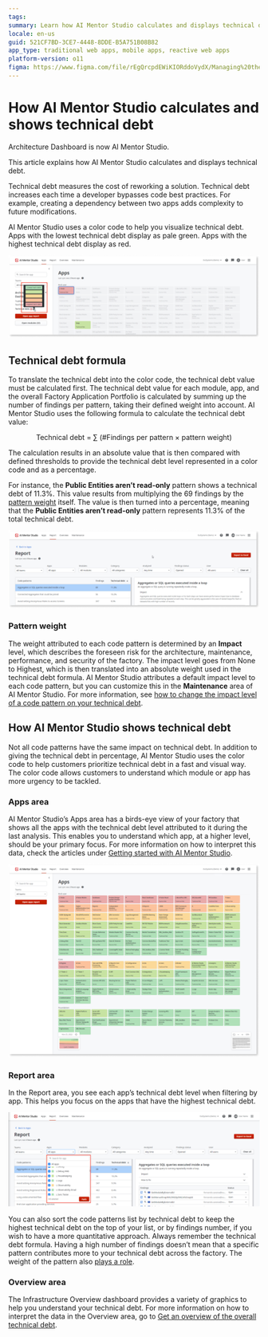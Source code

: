 ```yaml
---
tags: 
summary: Learn how AI Mentor Studio calculates and displays technical debt in OutSystems 11 (O11).
locale: en-us
guid: 521CF7BD-3CE7-4448-8DDE-B5A751B08B82
app_type: traditional web apps, mobile apps, reactive web apps
platform-version: o11
figma: https://www.figma.com/file/rEgQrcpdEWiKIORddoVydX/Managing%20the%20Applications%20Lifecycle?node-id=928:724
---
```


# How AI Mentor Studio calculates and shows technical debt

<div class="info" markdown="1">

Architecture Dashboard is now AI Mentor Studio.

</div>

This article explains how AI Mentor Studio calculates and displays technical debt.  

Technical debt measures the cost of reworking a solution. Technical debt increases each time a developer bypasses code best practices. For example, creating a dependency between two apps adds complexity to future modifications.  

AI Mentor Studio uses a color code to help you visualize technical debt. Apps with the lowest technical debt display as pale green. Apps with the highest technical debt display as red.

![Screenshot showing the color-coded representation of apps based on their technical debt levels in AI Mentor Studio](images/apps-colors-ams.png "Color Coding of Apps by Technical Debt in AI Mentor Studio")


## Technical debt formula

To translate the technical debt into the color code, the technical debt value must be calculated first. The technical debt value for each module, app, and the overall Factory Application Portfolio is calculated by summing up the number of findings per pattern, taking their defined weight into account. AI Mentor Studio uses the following formula to calculate the technical debt value:

<p style="text-align: center;">Technical debt = &#8721; (#Findings per pattern &#215; pattern weight)</p>

The calculation results in an absolute value that is then compared with defined thresholds to provide the technical debt level represented in a color code and as a percentage.  

For instance, the **Public Entities aren’t read-only** pattern shows a technical debt of 11.3%. This value results from multiplying the 69 findings by the [pattern weight](#pattern-weight) itself. The value is then turned into a percentage, meaning that the **Public Entities aren’t read-only** pattern represents 11.3% of the total technical debt.

![Example report displaying the technical debt percentage for the 'Public Entities aren't read-only' pattern in AI Mentor Studio](images/report-ams.png "Technical Debt Report in AI Mentor Studio")

### Pattern weight

The weight attributed to each code pattern is determined by an **Impact** level, which describes the foreseen risk for the architecture, maintenance, performance, and security of the factory. The impact level goes from None to Highest, which is then translated into an absolute weight used in the technical debt formula. AI Mentor Studio attributes a default impact level to each code pattern, but you can customize this in the **Maintenance** area of AI Mentor Studio. For more information, see [how to change the impact level of a code pattern on your technical debt](change-pattern-impact.md).

## How AI Mentor Studio shows technical debt

Not all code patterns have the same impact on technical debt. In addition to giving the technical debt in percentage, AI Mentor Studio uses the color code to help customers prioritize technical debt in a fast and visual way. The color code allows customers to understand which module or app has more urgency to be tackled.  

### Apps area

AI Mentor Studio’s Apps area has a birds-eye view of your factory that shows all the apps with the technical debt level attributed to it during the last analysis. This enables you to understand which app, at a higher level, should be your primary focus. For more information on how to interpret this data, check the articles under [Getting started with AI Mentor Studio](how-use.md).

![Birds-eye view of apps with their respective technical debt levels in the AI Mentor Studio Apps area](images/apps-ams.png "Apps Area in AI Mentor Studio")

### Report area

In the Report area, you see each app’s technical debt level when filtering by app. This helps you focus on the apps that have the highest technical debt. 

![Report area in AI Mentor Studio showing different apps with their technical debt levels indicated by color coding](images/report-apps-color-ams.png "Technical Debt Levels by App in AI Mentor Studio Report Area")

You can also sort the code patterns list by technical debt to keep the highest technical debt on the top of your list, or by findings number, if you wish to have a more quantitative approach. Always remember the technical debt formula. Having a high number of findings doesn’t mean that a specific pattern contributes more to your technical debt across the factory. The weight of the pattern also [plays a role](#technical-debt-formula).

### Overview area

The Infrastructure Overview dashboard provides a variety of graphics to help you understand your technical debt. For more information on how to interpret the data in the Overview area, go to [Get an overview of the overall technical debt](overview-dashboard.md).
